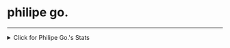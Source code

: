 <p align="center"><h1>philipe go.</h1></p>
<hr>

<details>
<summary>Click for Philipe Go.'s Stats</summary>
<p align="center">

[![Top Langs](https://github-readme-stats.vercel.app/api/top-langs/?username=philipe-go&layout=compact)](https://github.com/philipe-go/github-readme-stats)

<br>
</p>
</details> 
